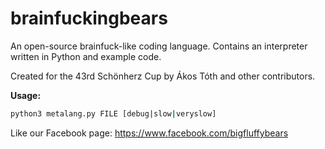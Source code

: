 brainfuckingbears
=================

An open-source brainfuck-like coding language. Contains an interpreter written in Python and example code.

Created for the 43rd Schönherz Cup by Ákos Tóth and other contributors.

<strong>Usage:</strong>
```bash
python3 metalang.py FILE [debug|slow|veryslow]
```

Like our Facebook page:
https://www.facebook.com/bigfluffybears
